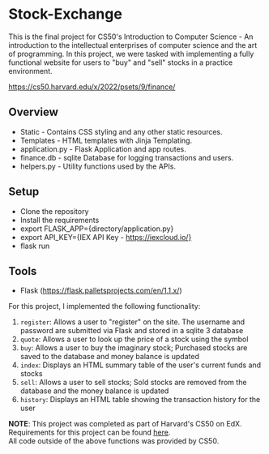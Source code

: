 # Stock-Exchange
This is the final project for CS50's Introduction to Computer Science - An introduction to the intellectual enterprises of computer science and the art of programming.  In this project, we were tasked with implementing a fully functional website for users to "buy" and "sell" stocks in a practice environment.

https://cs50.harvard.edu/x/2022/psets/9/finance/

## Overview
- Static - Contains CSS styling and any other static resources.
- Templates - HTML templates with Jinja Templating.
- application.py - Flask Application and app routes.
- finance.db - sqlite Database for logging transactions and users.
- helpers.py - Utility functions used by the APIs.

## Setup
- Clone the repository
- Install the requirements
- export FLASK_APP={directory/application.py}
- export API_KEY={IEX API Key - https://iexcloud.io/}
- flask run

## Tools
- Flask (https://flask.palletsprojects.com/en/1.1.x/)


For this project, I implemented the following functionality:

1. `register`: Allows a user to "register" on the site. The username and password are submitted via Flask and stored in a sqlite 3 database
2. `quote`: Allows a user to look up the price of a stock using the symbol
3. `buy`: Allows a user to buy the imaginary stock; Purchased stocks are saved to the database and money balance is updated
4. `index`: Displays an HTML summary table of the user's current funds and stocks
5. `sell`: Allows a user to sell stocks; Sold stocks are removed from the database and the money balance is updated
6. `history`: Displays an HTML table showing the transaction history for the user

**NOTE**: This project was completed as part of Harvard's CS50 on EdX. Requirements for this project can be found [here](https://cs50.harvard.edu/x/2020/tracks/web/finance/).   
All code outside of the above functions was provided by CS50.

